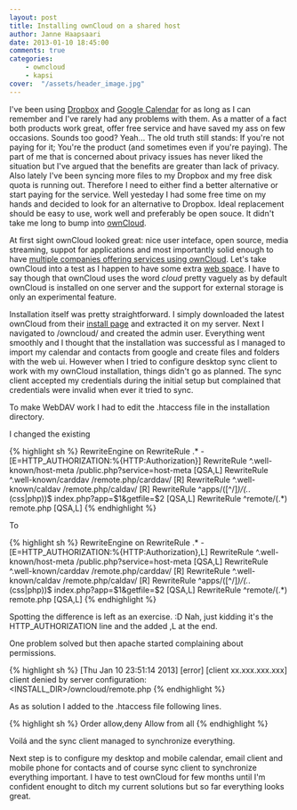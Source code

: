 ```yaml
---
layout: post
title: Installing ownCloud on a shared host
author: Janne Haapsaari
date: 2013-01-10 18:45:00
comments: true
categories:
    - owncloud
    - kapsi
cover:  "/assets/header_image.jpg"
---
```


I've been using [Dropbox](https://www.dropbox.com/) and
[Google Calendar](https://www.google.com/calendar/) for as long as I can
remember and I've rarely had any problems with them. As a matter of a fact
both products work great, offer free service and have saved my ass on few
occasions. Sounds too good? Yeah... The old truth still stands: If you're not
paying for it; You're the product (and sometimes even if you're paying). The
part of me that is concerned about privacy issues has never liked the
situation but I've argued that the benefits are greater than lack of privacy.
Also lately I've been syncing more files to my Dropbox and my free disk quota
is running out. Therefore I need to either find a better alternative or start
paying for the service. Well yesteday I had some free time on my hands and
decided to look for an alternative to Dropbox. Ideal replacement should be
easy to use, work well and preferably be open souce. It didn't take me long to
bump into [ownCloud](http://owncloud.org/).

At first sight ownCloud looked great: nice user inteface, open source, media
streaming, suppot for applications and most importantly solid enough to have
[multiple companies offering services using
ownCloud](http://owncloud.org/providers/). Let's take ownCloud into a test as
I happen to have some extra [web space](http://www.kapsi.fi). I have to say
though that ownCloud uses the word *cloud* pretty vaguely as by default
ownCloud is installed on one server and the support for external storage is
only an experimental feature.

Installation itself was pretty straightforward. I simply downloaded the latest
ownCloud from their [install page](http://owncloud.org/support/install/) and
extracted it on my server. Next I navigated to <myserver>/owncloud/ and
created the admin user. Everything went smoothly and I thought that the
installation was successful as I managed to import my calendar and contacts
from google and create files and folders with the web ui. However when I tried
to configure desktop sync client to work with my ownCloud installation, things
didn't go as planned. The sync client accepted my credentials during the
initial setup but complained that credentials were invalid when ever it tried
to sync.

To make WebDAV work I had to edit the .htaccess file in the installation
directory.

I changed the existing

{% highlight sh %}
<IfModule mod_rewrite.c>
RewriteEngine on
RewriteRule .* - [E=HTTP_AUTHORIZATION:%{HTTP:Authorization}]
RewriteRule ^.well-known/host-meta /public.php?service=host-meta [QSA,L]
RewriteRule ^.well-known/carddav /remote.php/carddav/ [R]
RewriteRule ^.well-known/caldav /remote.php/caldav/ [R]
RewriteRule ^apps/([^/]*)/(.*\.(css|php))$ index.php?app=$1&getfile=$2
[QSA,L]
RewriteRule ^remote/(.*) remote.php [QSA,L]
</IfModule>
{% endhighlight %}

To

{% highlight sh %}
<IfModule mod_rewrite.c>
RewriteEngine on
RewriteRule .* - [E=HTTP_AUTHORIZATION:%{HTTP:Authorization},L]
RewriteRule ^.well-known/host-meta /public.php?service=host-meta [QSA,L]
RewriteRule ^.well-known/carddav /remote.php/carddav/ [R]
RewriteRule ^.well-known/caldav /remote.php/caldav/ [R]
RewriteRule ^apps/([^/]*)/(.*\.(css|php))$ index.php?app=$1&getfile=$2
[QSA,L]
RewriteRule ^remote/(.*) remote.php [QSA,L]
</IfModule>
{% endhighlight %}

Spotting the difference is left as an exercise. :D Nah, just kidding it's the
HTTP_AUTHORIZATION line and the added ,L at the end.

One problem solved but then apache started complaining about permissions.

{% highlight sh %}
[Thu Jan 10 23:51:14 2013] [error] [client xx.xxx.xxx.xxx] client denied
by server configuration: <INSTALL_DIR>/owncloud/remote.php
{% endhighlight %}


As as solution I added to the .htaccess file following lines.

{% highlight sh %}
Order allow,deny
Allow from all
{% endhighlight %}


Voilá and the sync client managed to synchronize everything.

Next step is to configure my desktop and mobile calendar, email client and
mobile phone for contacts and of course sync client to synchronize everything
important. I have to test ownCloud for few months until I'm confident enought
to ditch my current solutions but so far everything looks great.
